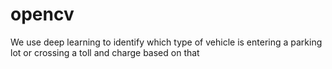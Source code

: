 # opencv
We use deep learning to identify which type of vehicle is entering a parking lot or crossing a toll and charge based on that
